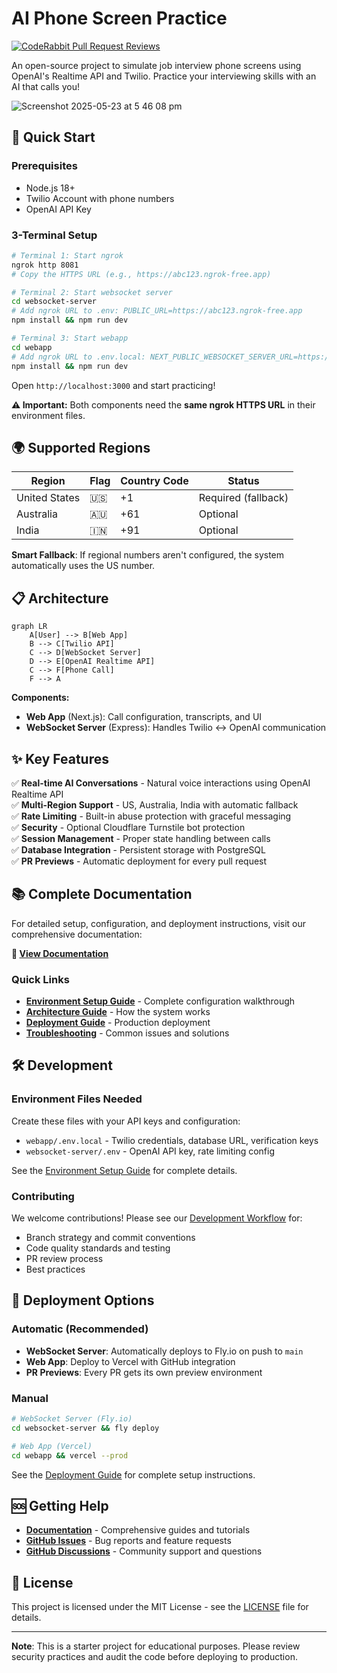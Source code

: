 # AI Phone Screen Practice

[![CodeRabbit Pull Request Reviews](https://img.shields.io/coderabbit/prs/github/acedit-ai/phone-screen?utm_source=oss&utm_medium=github&utm_campaign=acedit-ai%2Fphone-screen&labelColor=171717&color=FF570A&link=https%3A%2F%2Fcoderabbit.ai&label=CodeRabbit+Reviews)](https://coderabbit.ai/github/acedit-ai/phone-screen)

An open-source project to simulate job interview phone screens using OpenAI's Realtime API and Twilio. Practice your interviewing skills with an AI that calls you!

![Screenshot 2025-05-23 at 5 46 08 pm](https://github.com/user-attachments/assets/4c6333ad-eadc-4617-927c-7a43901a441d)

## 🚀 Quick Start

### Prerequisites
- Node.js 18+
- Twilio Account with phone numbers
- OpenAI API Key

### 3-Terminal Setup

```bash
# Terminal 1: Start ngrok
ngrok http 8081
# Copy the HTTPS URL (e.g., https://abc123.ngrok-free.app)

# Terminal 2: Start websocket server  
cd websocket-server
# Add ngrok URL to .env: PUBLIC_URL=https://abc123.ngrok-free.app
npm install && npm run dev

# Terminal 3: Start webapp
cd webapp  
# Add ngrok URL to .env.local: NEXT_PUBLIC_WEBSOCKET_SERVER_URL=https://abc123.ngrok-free.app
npm install && npm run dev
```

Open `http://localhost:3000` and start practicing!

**⚠️ Important:** Both components need the **same ngrok HTTPS URL** in their environment files.

## 🌍 Supported Regions

| Region | Flag | Country Code | Status |
|--------|------|--------------|---------|
| United States | 🇺🇸 | +1 | Required (fallback) |
| Australia | 🇦🇺 | +61 | Optional |
| India | 🇮🇳 | +91 | Optional |

**Smart Fallback**: If regional numbers aren't configured, the system automatically uses the US number.

## 📋 Architecture

```mermaid
graph LR
    A[User] --> B[Web App]
    B --> C[Twilio API] 
    C --> D[WebSocket Server]
    D --> E[OpenAI Realtime API]
    C --> F[Phone Call]
    F --> A
```

**Components:**
- **Web App** (Next.js): Call configuration, transcripts, and UI
- **WebSocket Server** (Express): Handles Twilio ↔ OpenAI communication

## ✨ Key Features

✅ **Real-time AI Conversations** - Natural voice interactions using OpenAI Realtime API  
✅ **Multi-Region Support** - US, Australia, India with automatic fallback  
✅ **Rate Limiting** - Built-in abuse protection with graceful messaging  
✅ **Security** - Optional Cloudflare Turnstile bot protection  
✅ **Session Management** - Proper state handling between calls  
✅ **Database Integration** - Persistent storage with PostgreSQL  
✅ **PR Previews** - Automatic deployment for every pull request  

## 📚 Complete Documentation

For detailed setup, configuration, and deployment instructions, visit our comprehensive documentation:

**🔗 [View Documentation](https://phone-screen.acedit.ai/documentation/)**

### Quick Links

- **[Environment Setup Guide](https://phone-screen.acedit.ai/documentation/getting-started/environment-setup)** - Complete configuration walkthrough
- **[Architecture Guide](https://phone-screen.acedit.ai/documentation/architecture/session-management)** - How the system works  
- **[Deployment Guide](https://phone-screen.acedit.ai/documentation/deployment)** - Production deployment
- **[Troubleshooting](https://phone-screen.acedit.ai/documentation/troubleshooting)** - Common issues and solutions

## 🛠️ Development

### Environment Files Needed

Create these files with your API keys and configuration:

- `webapp/.env.local` - Twilio credentials, database URL, verification keys
- `websocket-server/.env` - OpenAI API key, rate limiting config

See the [Environment Setup Guide](https://phone-screen.acedit.ai/documentation/getting-started/environment-setup) for complete details.

### Contributing

We welcome contributions! Please see our [Development Workflow](https://phone-screen.acedit.ai/documentation/development/workflow) for:

- Branch strategy and commit conventions
- Code quality standards and testing  
- PR review process
- Best practices

## 🚀 Deployment Options

### Automatic (Recommended)
- **WebSocket Server**: Automatically deploys to Fly.io on push to `main`
- **Web App**: Deploy to Vercel with GitHub integration
- **PR Previews**: Every PR gets its own preview environment

### Manual
```bash
# WebSocket Server (Fly.io)
cd websocket-server && fly deploy

# Web App (Vercel)  
cd webapp && vercel --prod
```

See the [Deployment Guide](https://phone-screen.acedit.ai/documentation/deployment) for complete setup instructions.

## 🆘 Getting Help

- **[Documentation](https://phone-screen.acedit.ai/documentation/)** - Comprehensive guides and tutorials
- **[GitHub Issues](https://github.com/acedit-ai/phone-screen/issues)** - Bug reports and feature requests
- **[GitHub Discussions](https://github.com/acedit-ai/phone-screen/discussions)** - Community support and questions

## 📄 License

This project is licensed under the MIT License - see the [LICENSE](LICENSE) file for details.

---

**Note**: This is a starter project for educational purposes. Please review security practices and audit the code before deploying to production.
